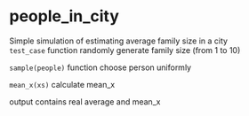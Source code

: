 # people_in_city
Simple simulation of estimating average family size in a city     
```test_case``` function randomly generate family size (from 1 to 10)

```sample(people)``` function choose person uniformly

```mean_x(xs)``` calculate mean_x 

output contains real average and mean_x
